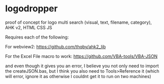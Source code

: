 # logodropper
proof of concept for logo multi search (visual, text, filename, category), AHK v2, HTML CSS JS

Requires each of the following:

For webview2:
https://github.com/thqby/ahk2_lib

For the Excel File macro to work:
https://github.com/VBA-tools/VBA-JSON

and even though it gives you an error, I believe you not only need to import the createJSON.bas, but I think you also need to Tools>Reference it (which will error, ignore it as otherwise I couldnt get it to run on two machines)

